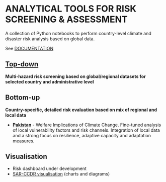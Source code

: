 # ANALYTICAL TOOLS FOR RISK SCREENING & ASSESSMENT
A collection of Python notebooks to perform country-level climate and disaster risk analysis based on global data.

See [DOCUMENTATION](https://gfdrr.github.io/CCDR-tools/)

## [Top-down](https://github.com/GFDRR/CCDR-tools/tree/main/Top-down)
**Multi-hazard risk screening based on global/regional datasets for selected country and administrative level**

## Bottom-up
**Country-specific, detailed risk evaluation based on mix of regional and local data**

- **[Pakistan](https://github.com/mahamfkhan/Pakistan-CCDR)** - Welfare Implications of Climate Change. Fine-tuned analysis of local vulnerability factors and risk channels. Integration of local data and a strong focus on resilience, adaptive capacity and adaptation measures.


## Visualisation
- Risk dashboard under development
- [SAR-CCDR visualisation](https://github.com/klee016/SAR-CCDR-visualizations) (charts and diagrams)
